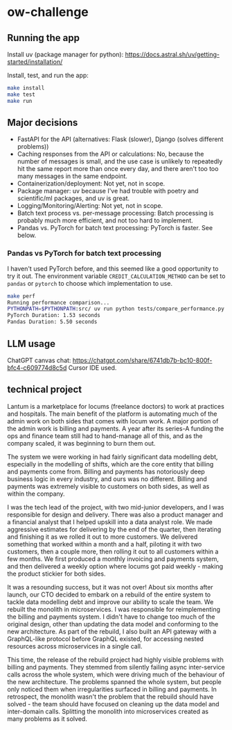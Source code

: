 # ow-challenge

## Running the app

Install uv (package manager for python): https://docs.astral.sh/uv/getting-started/installation/

Install, test, and run the app:
```bash
make install
make test
make run
```

## Major decisions

- FastAPI for the API (alternatives: Flask (slower), Django (solves different problems))
- Caching responses from the API or calculations: No, because the number of messages is small, and the use case is unlikely to repeatedly hit the same report more than once every day, and there aren't too too many messages in the same endpoint.
- Containerization/deployment: Not yet, not in scope.
- Package manager: uv because I've had trouble with poetry and scientific/ml packages, and uv is great.
- Logging/Monitoring/Alerting: Not yet, not in scope.
- Batch text process vs. per-message processing: Batch processing is probably much more efficient, and not too hard to implement.
- Pandas vs. PyTorch for batch text processing: PyTorch is faster. See below.

### Pandas vs PyTorch for batch text processing

I haven't used PyTorch before, and this seemed like a good opportunity to try it out. The environment variable `CREDIT_CALCULATION_METHOD` can be set to `pandas` or `pytorch` to choose which implementation to use.

```bash
make perf
Running performance comparison...
PYTHONPATH=$PYTHONPATH:src/ uv run python tests/compare_performance.py
PyTorch Duration: 1.53 seconds
Pandas Duration: 5.50 seconds
```

## LLM usage

ChatGPT canvas chat: https://chatgpt.com/share/6741db7b-bc10-800f-bfc4-c609774d8c5d
Cursor IDE used.

## technical project

Lantum is a marketplace for locums (freelance doctors) to work at practices and hospitals. The main benefit of the platform is automating much of the admin work on both sides that comes with locum work. A major portion of the admin work is billing and payments. A year after its series-A funding the ops and finance team still had to hand-manage all of this, and as the company scaled, it was beginning to burn them out.

The system we were working in had fairly significant data modelling debt, especially in the modelling of shifts, which are the core entity that billing and payments come from. Billing and payments has notoriously deep business logic in every industry, and ours was no different. Billing and payments was extremely visible to customers on both sides, as well as within the company.

I was the tech lead of the project, with two mid-junior developers, and I was responsible for design and delivery. There was also a product manager and a financial analyst that I helped upskill into a data analyst role. We made aggressive estimates for delivering by the end of the quarter, then iterating and finishing it as we rolled it out to more customers. We delivered something that worked within a month and a half, piloting it with two customers, then a couple more, then rolling it out to all customers within a few months. We first produced a monthly invoicing and payments system, and then delivered a weekly option where locums got paid weekly - making the product stickier for both sides.

It was a resounding success, but it was not over! About six months after launch, our CTO decided to embark on a rebuild of the entire system to tackle data modelling debt and improve our ability to scale the team. We rebuilt the monolith in microservices. I was responsible for reimplementing the billing and payments system. I didn't have to change too much of the original design, other than updating the data model and conforming to the new architecture. As part of the rebuild, I also built an API gateway with a GraphQL-like protocol before GraphQL existed, for accessing nested resources across microservices in a single call.

This time, the release of the rebuild project had highly visible problems with billing and payments. They stemmed from silently failing async inter-service calls across the whole system, which were driving much of the behaviour of the new architecture. The problems spanned the whole system, but people only noticed them when irregularities surfaced in billing and payments. In retrospect, the monolith wasn't the problem that the rebuild should have solved - the team should have focused on cleaning up the data model and inter-domain calls. Splitting the monolith into microservices created as many problems as it solved.